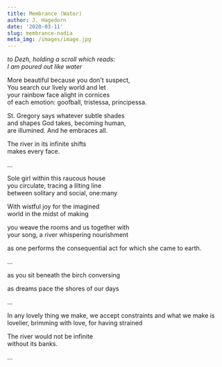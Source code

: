 ```yaml
---
title: Membrance (Water)
author: J. Hagedorn
date: '2020-03-11'
slug: membrance-nadia
meta_img: /images/image.jpg
---
```


*to Dezh, holding a scroll which reads:*  
*I am poured out like water*  


More beautiful because you don't suspect,  
You search our lively world and let  
your rainbow face alight in cornices  
of each emotion: goofball, tristessa, principessa.  

St. Gregory says whatever subtle shades  
and shapes God takes, becoming human,  
are illumined.  And he embraces all.  

The river in its infinite shifts  
makes every face.

...

Sole girl within this raucous house  
you circulate, tracing a lilting line  
between solitary and social, one:many

With wistful joy for the imagined  
world in the midst of making

you weave the rooms and us together with  
your song, a river whispering nourishment

as one performs the consequential act
for which she came to earth.

...

as you sit beneath the birch conversing



as dreams pace the shores of our days

...  

In any lovely thing we make,
we accept constraints
and what we make is lovelier,
brimming with love, for having strained

The river would not be infinite  
without its banks.


...

